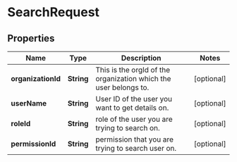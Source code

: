 
# SearchRequest

## Properties
Name | Type | Description | Notes
------------ | ------------- | ------------- | -------------
**organizationId** | **String** | This is the orgId of the organization which the user belongs to. |  [optional]
**userName** | **String** | User ID of the user you want to get details on. |  [optional]
**roleId** | **String** | role of the user you are trying to search on. |  [optional]
**permissionId** | **String** | permission that you are trying to search user on. |  [optional]



